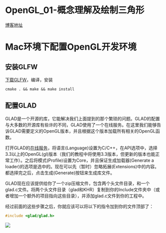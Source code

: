 # OpenGL_01-概念理解及绘制三角形
[博客地址](https://blog.xinzai.site/2019/06/03/OpenGL-01-%E6%A6%82%E5%BF%B5%E7%90%86%E8%A7%A3%E5%8F%8A%E7%BB%98%E5%88%B6%E4%B8%89%E8%A7%92%E5%BD%A2/)

# Mac环境下配置OpenGL开发环境

## 安装GLFW

[下载GLFW](https://www.glfw.org/download.html)，编译，安装
```shell
cmake . && make && make install
```

## 配置GLAD
GLAD是一个开源的库，它能解决我们上面提到的那个繁琐的问题。GLAD的配置与大多数的开源库有些许的不同，GLAD使用了一个在线服务。在这里我们能够告诉GLAD需要定义的OpenGL版本，并且根据这个版本加载所有相关的OpenGL函数。

打开GLAD的[在线服务](http://glad.dav1d.de/)，将语言(Language)设置为C/C++，在API选项中，选择3.3以上的OpenGL(gl)版本（我们的教程中将使用3.3版本，但更新的版本也能正常工作）。之后将模式(Profile)设置为Core，并且保证生成加载器(Generate a loader)的选项是选中的。现在可以先（暂时）忽略拓展(Extensions)中的内容。都选择完之后，点击生成(Generate)按钮来生成库文件。

GLAD现在应该提供给你了一个zip压缩文件，包含两个头文件目录，和一个glad.c文件。将两个头文件目录（glad和KHR）复制到你的Include文件夹中（或者增加一个额外的项目指向这些目录），并添加glad.c文件到你的工程中。

经过前面的这些步骤之后，你就应该可以将以下的指令加到你的文件顶部了：

```C++
#include <glad/glad.h> 
```

![](http://pub-images.xinzai.site/blog/CG/OpenGL/glad_md.png)
